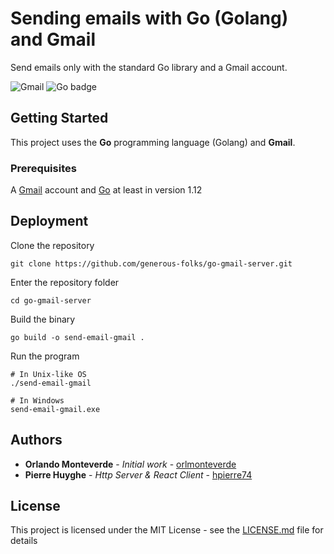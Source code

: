 # Sending emails with Go (Golang) and Gmail

Send emails only with the standard Go library and a Gmail account.

![Gmail](https://img.shields.io/badge/Glottery-Gmail-red.svg?logo=gmail&longCache=true&style=flat) ![Go badge](https://img.shields.io/badge/Glottery-golang-blue.svg?logo=go&longCache=true&style=flat)

## Getting Started

This project uses the **Go** programming language (Golang) and **Gmail**.

### Prerequisites

A [Gmail](https://mail.google.com/) account and [Go](https://golang.org/) at least in version 1.12

## Deployment

Clone the repository

```
git clone https://github.com/generous-folks/go-gmail-server.git
```

Enter the repository folder

```
cd go-gmail-server
```

Build the binary

```
go build -o send-email-gmail .
```

Run the program

```
# In Unix-like OS
./send-email-gmail

# In Windows
send-email-gmail.exe
```

## Authors

- **Orlando Monteverde** - _Initial work_ - [orlmonteverde](https://github.com/orlmonteverde)
- **Pierre Huyghe** - _Http Server & React Client_ - [hpierre74](https://github.com/hpierre74)

## License

This project is licensed under the MIT License - see the [LICENSE.md](LICENSE.md) file for details

